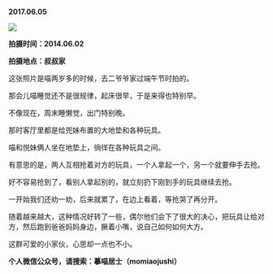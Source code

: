 
          
**2017.06.05**

![](http://imglf1.nosdn.127.net/img/MXJCUm82UHVMRkVubnVjUmlRQUtoWmRYRDRJOWdTd0F0YVZFYmNoVy9wWT0.jpg)


**拍摄时间：2014.06.02**

**拍摄地点：叔叔家**

这张照片是喵两岁多的时候，去二爷爷家过端午节时拍的。

那会儿喵睡觉还不是很规律，起床很早，于是来得也特别早。

不像现在，周末睡懒觉，出门特别晚。

那时客厅里都是给兜妹布置的大地垫和各种玩具。

喵和悦妹俩人坐在地垫上，徜徉在各种玩具之间。

有意思的是，两人互相抢着对方的玩具，一个人拿起一个，另一个就要伸手去抢。

好不容易抢到了，看别人拿起别的，就立刻扔下刚到手的玩具继续去抢。

一开始我们还劝一劝，后来就累了，在边上看着，等抢哭了再分开。

随着越来越大，这种情况好转了一些，偶尔他们会下了很大的决心，把玩具让给对方，然后跑到爸爸妈妈身边，撅着小嘴，说自己如何如何大方。

这群可爱的小家伙，心思却一点也不小。


**个人微信公众号，请搜索：摹喵居士（momiaojushi）**

        